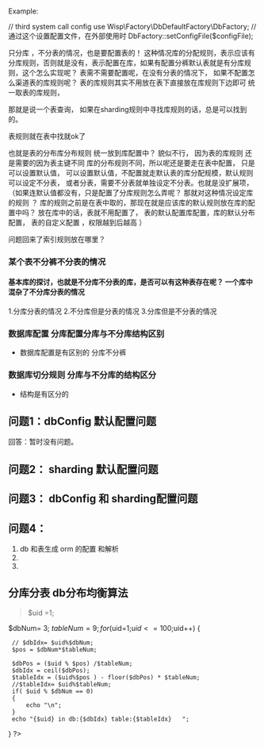###
Example:

// third system call config
use Wisp\Factory\DbDefaultFactory\DbFactory;
//通过这个设置配置文件，在外部使用时
DbFactory::setConfigFile($configFile);




只分库 ，不分表的情况，也是要配置表的！
这种情况库的分配规则，表示应该有分库规则，否则就是没有，表示配置在库，如果有配置分裤默认表就是有分库规则，这个怎么实现呢？
表需不需要配置呢，在没有分表的情况下， 如果不配置怎么渠道表的库规则呢？ 表的库规则其实不用放在表下直接放在库规则下边即可 统一取表的库规则，

那就是说一个表查询， 如果在sharding规则中寻找库规则的话，总是可以找到的。

表规则就在表中找就ok了

也就是表的分布库分布规则 统一放到库配置中？ 貌似不行，
因为表的库规则 还是需要的因为表主键不同 库的分布规则不同，所以呢还是要走在表中配置， 只是可以设置默认值，
可以设置默认值，不配置就走默认表的库分配规模，默认规则可以设定不分表， 或者分表，需要不分表就单独设定不分表。也就是没扩展项，
（如果连默认值都没有，只是配置了分库规则怎么弄呢？
那就对这种情况设定库的规则 ？  库的规则之前是在表中取的，那现在就是应该库的默认规则放在库的配置中吗？ 放在库中的话，表就不用配置了， 表的默认配置库配置，库的默认分布配置， 表的自定义配置 ，权限越到后越高
）

问题回来了索引规则放在哪里？


### 某个表不分裤不分表的情况
#### 基本库的探讨，也就是不分库不分表的库，是否可以有这种表存在呢？ 一个库中混杂了不分库分表的情况


1.分库分表的情况
2.不分库但是分表的情况
3.分库但是不分表的情况


### 数据库配置 分库配置分库与不分库结构区别
*  数据库配置是有区别的 分库不分裤

### 数据库切分规则 分库与不分库的结构区分
* 结构是有区分的


## 问题1：dbConfig 默认配置问题
回答：暂时没有问题。


## 问题2： sharding 默认配置问题

## 问题3： dbConfig 和 sharding配置问题



## 问题4：
1. db 和表生成 orm 的配置 和解析
2.
3.


## 分库分表 db分布均衡算法
>$uid =1;

 $dbNum= 3;
 $tableNum = 9;
 for($uid=1;$uid<=100;$uid++)
 {

     // $dbIdx= $uid%$dbNum;
     $pos = $dbNum*$tableNum;

     $dbPos = ($uid % $pos) /$tableNum;
     $dbIdx = ceil($dbPos);
     $tableIdx = ($uid%$pos ) - floor($dbPos) * $tableNum;
     //$tableIdx= $uid%$tableNum;
     if( $uid % $dbNum == 0)
     {
         echo "\n";
     }
     echo "{$uid} in db:{$dbIdx} table:{$tableIdx}   ";

 }
 ?>